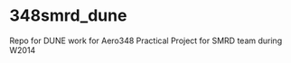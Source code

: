 348smrd_dune
============

Repo for DUNE work for Aero348 Practical Project for SMRD team during W2014
